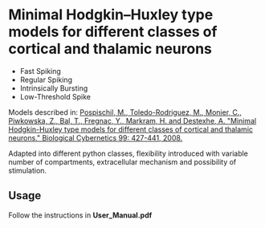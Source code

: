# Minimal Hodgkin–Huxley type models for different classes of cortical and thalamic neurons

- Fast Spiking 
- Regular Spiking 
- Intrinsically Bursting
- Low-Threshold Spike

Models described in:
[Pospischil, M., Toledo-Rodriguez, M., Monier, C., Piwkowska, Z., Bal, T., Fregnac, Y., Markram, H. and Destexhe, A. "Minimal Hodgkin-Huxley type models for different classes of cortical and thalamic neurons." Biological Cybernetics 99: 427-441, 2008.](https://link.springer.com/article/10.1007/s00422-008-0263-8)

Adapted into different python classes, flexibility introduced with variable number of compartments, extracellular mechanism and possibility of stimulation.

## Usage
Follow the instructions in **User_Manual.pdf**


